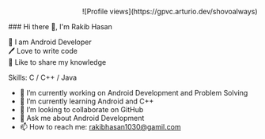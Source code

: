 <p align="right"> ![Profile views](https://gpvc.arturio.dev/shovoalways)</p>
### Hi there 👋, I'm Rakib Hasan
<p>
👑 I am Android Developer <br> 
🖊️ Love to write code <br> 
🎤 Like to share my knowledge </p> 


<p I’m a deeply motivated, passionate and ambitious person who loves to work with technology. I'm adept in working both individually and in teams. I'm highly dedicated to my work and enthusiastic about solving real life problems to help people and make the world a better place for everyone. <p/>


Skills: C / C++ /  Java

- 🔭 I’m currently working on Android Development and Problem Solving 
- 🌱 I’m currently learning Android and C++ 
- 👯 I’m looking to collaborate on GitHub 
- 💬 Ask me about Android Development 
- 📫 How to reach me: rakibhasan1030@gamil.com 
